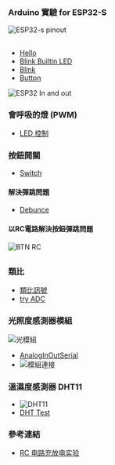 ### Arduino 實驗 for ESP32-S
![ESP32-s pinout](https://github.com/jumbokh/esp32-class/blob/master/images/ESP32S.jpg)

##
* [Hello](https://github.com/jumbokh/esp32-class/blob/master/Lab-Arduion/LAB1-Hello.ino/LAB1-Hello.ino.ino)
* [Blink Builtin LED](https://github.com/jumbokh/esp32-class/blob/master/Lab-Arduion/Blink_builtin/Blink_builtin.ino)
* [Blink](https://github.com/jumbokh/esp32-class/blob/master/Lab-Arduion/blink/blink.ino)
* [Button](https://github.com/jumbokh/esp32-class/blob/master/Lab-Arduion/Button/Button.ino)

![ESP32 In and out](https://github.com/jumbokh/esp32-class/blob/master/images/ESP32-INOUT_bb.jpg)
### 會呼吸的燈 (PWM)
* [LED 控制](https://github.com/jumbokh/esp32-class/blob/master/docs/Arduino%20%E5%BE%AE%E9%9B%BB%E8%85%A6%E6%87%89%E7%94%A8%E5%AF%A6%E7%BF%92%20AB12001_PPT/CH03.ppt)
### 按鈕開關
* [Switch](https://github.com/jumbokh/esp32-class/blob/master/docs/Arduino%20%E5%BE%AE%E9%9B%BB%E8%85%A6%E6%87%89%E7%94%A8%E5%AF%A6%E7%BF%92%20AB12001_PPT/CH04.ppt)
#### 解決彈跳問題
* [Debunce](https://github.com/jumbokh/esp32-class/blob/master/Lab-Arduion/Debounce/Debounce.ino)
#### 以RC電路解決按鈕彈跳問題
![BTN RC](https://github.com/jumbokh/esp32-class/blob/master/images/Btn-RC_bb.jpg)
##
### 類比
* [類比訊號](https://github.com/jumbokh/esp32-class/blob/master/docs/CH4%E9%A1%9E%E6%AF%94%E8%A8%8A%E8%99%9F.ppt)
* [try ADC](https://github.com/jumbokh/esp32-class/blob/master/Lab-Arduion/try_ADC/try_ADC.ino)
### 光照度感測器模組
![光模組](https://github.com/jumbokh/esp32-class/blob/master/images/comparatormodule_620pxw.jpg)
* [AnalogInOutSerial](https://github.com/jumbokh/esp32-class/blob/master/Lab-Arduion/AnalogInOutSerial/AnalogInOutSerial.ino)
* ![模組連接](https://github.com/jumbokh/esp32-class/blob/master/images/zf.png)
### 溫濕度感測器 DHT11
* ![DHT11](https://github.com/jumbokh/esp32-class/blob/master/images/DHT11.jpg)
* [DHT Test](https://github.com/jumbokh/esp32-class/blob/master/Lab-Arduion/DHTtester/DHTtester.ino)
### 參考連結
* [RC 电路充放电实验](https://atommann.github.io/learn/rc-circuit/rc-circuit.html)
